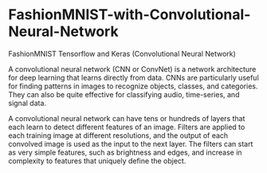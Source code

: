 # FashionMNIST-with-Convolutional-Neural-Network
FashionMNIST Tensorflow and Keras (Convolutional Neural Network)

A convolutional neural network (CNN or ConvNet) is a network architecture for deep learning that learns directly from data. CNNs are particularly useful for finding patterns in images to recognize objects, classes, and categories. They can also be quite effective for classifying audio, time-series, and signal data.

A convolutional neural network can have tens or hundreds of layers that each learn to detect different features of an image. Filters are applied to each training image at different resolutions, and the output of each convolved image is used as the input to the next layer. The filters can start as very simple features, such as brightness and edges, and increase in complexity to features that uniquely define the object.
